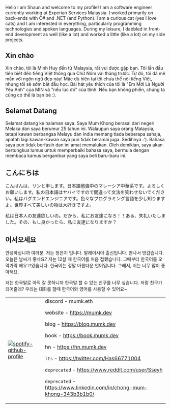 Hello I am Shaun and welcome to my profile! I am a software engineer currently working at Experian Services Malaysia. I worked primarily on back-ends with C# and .NET (and Python). I am a curious cat (yes I love cats) and I am interested in everything, particularly programming technologies and spoken languages. During my leisure, I dabbled in front-end development as well (like a lot) and worked a little (like a lot) on my side projects.

## Xin chào

Xin chào, tôi là Minh Huy đến từ Malaysia, rất vui được gặp bạn. Tôi lần đầu tiên biết đến tiếng Việt thông qua Chữ Nôm vài tháng trước. Từ đó, tôi đã mê mẩn với ngôn ngữ đẹp này! Mặc dù hiện tại tôi chưa thể nói tiếng Việt, nhưng tôi sẽ sớm bắt đầu học. Bài hát yêu thích của tôi là "Em Mới Là Người Yêu Anh" của MIN và "nếu lúc đó" của tlinh. Nếu bạn không phiền, chúng ta cũng có thể là bạn bè :).

## Selamat Datang

Selamat datang ke halaman saya. Saya Mum Khong berasal dari negeri Melaka dan saya berumur 25 tahun ini. Walaupun saya orang Malaysia, tetapi kawan berbangsa Melayu dan India memang tiada beberapa sahaja, apatah lagi kawan-kawan saya pun tidak beramai juga. Sedihnya :'). Bahasa saya pun tidak berfasih dan ini amat memalukan. Oleh demikian, saya akan bertungkus lumus untuk memperbaiki bahasa saya, bermula dengan membaca kamus bergambar yang saya beli baru-baru ini.

## こんにちは

こんばんは、リンと申します。日本語勉強中のマレーシア中華系です。よろしくお願いします。私の日本語はヤバイですので間違って文法を笑わせないでください。私はバグエンドエンジニアです。色々なプログラミング言語を少し知りますよ。世界すべて美しいの物は大好きですよ。

私は日本人の友達欲しいの。だから、私にお友達になろ！！あぁ、失礼いたしました。その、もし良かったら、私に友達になりますか？

## 어서오세요

안녕하십니까 여러분. 저는 정은지 입니다. 말레이시아 출신입니다. 만나서 방갑습니다. 오늘은 날씨가 좋네요? 저는 12살 때 한국어를 처음 접했습니다. 그때부터 한국어를 오락가락 배우고있습니다. 한국어는 정말 아름다운 언어입니다. 그래서, 저는 너무 많이 좋아해요.

저는 한국말로 아직 잘 못하니까 한국말 할 수 있는 친구를 너무 싶습니다. 저랑 친구가 되어줄래? 우리는 대화를 할때 한국어와 영어를 사용할 수 있어요~

<table>
  <tr>
    <td>

[![spotify-github-profile](https://spotify-github-profile.vercel.app/api/view?uid=quantifiend&cover_image=true&theme=default&show_offline=false&background_color=121212&interchange=false)](https://github.com/kittinan/spotify-github-profile)
    </td>
    <td>
discord - mumk.eth

website - https://mumk.dev

blog - https://blog.mumk.dev

book - https://book.mumk.dev

hn - https://hn.mumk.dev

`lts` - https://twitter.com/Has66771004

`deprecated` - https://www.reddit.com/user/Sseyh

`deprecated` - https://www.linkedin.com/in/chong-mum-khong-343b3b1b0/
    </td>
  </tr>
</table>


